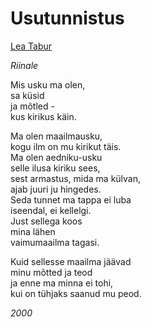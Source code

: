 # Usutunnistus

[Lea Tabur](./)

_Riinale_

Mis usku ma olen,  
sa küsid  
ja mõtled -  
kus kirikus käin.

Ma olen maailmausku,  
kogu ilm on mu kirikut täis.  
Ma olen aedniku-usku  
selle ilusa kiriku sees,  
sest armastus, mida ma külvan,  
ajab juuri ju hingedes.  
Seda tunnet ma tappa ei luba  
iseendal, ei kellelgi.  
Just sellega koos  
mina lähen  
vaimumaailma tagasi.

Kuid sellesse maailma jäävad  
minu mõtted ja teod  
ja enne ma minna ei tohi,  
kui on tühjaks saanud mu peod.

_2000_

